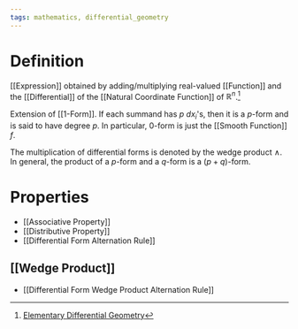 ```yaml
---
tags: mathematics, differential_geometry
---
```


# Definition

[[Expression]] obtained by adding/multiplying real-valued [[Function]] and the [[Differential]] of the [[Natural Coordinate Function]] of $\mathbb{R}^n$.[^1]

Extension of [[1-Form]]. If each summand has $p$ $dx_i$'s, then it is a $p$-form and is said to have degree $p$. In particular, $0$-form is just the [[Smooth Function]] $f$.

The multiplication of differential forms is denoted by the wedge product $\land$. In general, the product of a $p$-form and a $q$-form is a $(p + q)$-form.

# Properties
- [[Associative Property]]
- [[Distributive Property]]
- [[Differential Form Alternation Rule]]

## [[Wedge Product]]
- [[Differential Form Wedge Product Alternation Rule]]

[^1]: [Elementary Differential Geometry](zotero://open-pdf/library/items/F6CCEWIU?page=43)